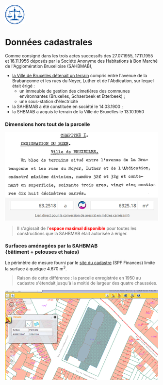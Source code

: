 <link rel="stylesheet" href="normal3.css" type="text/css" />

![](icon_justice.png)

# Données cadastrales

Comme consigné dans les trois actes successifs des 27.07.1955, 17.11.1955 et 16.11.1956 déposés par la Société Anonyme des Habitations à Bon Marché de l'Agglomération Bruxelloise (SAHBMAB),

* [la Ville de Bruxelles détenait un terrain](bruciel.md) compris entre l'avenue de la Brabançonne et les rues du Noyer, Luther et de l'Abdication, sur lequel était érigé :
    *  un immeuble de gestion des cimetières des communes environnantes (Bruxelles, Schaerbeek et Etterbeek) ;
    * une sous-station d'électricité
* la SAHBMAB a été constituée en société le 14.03.1900 ;
* la SHBMAB a acquis le terrain de  la Ville de Bruxelles le 13.10.1950 

### Dimensions hors tout de la parcelle

![](cad_1.png)  
![](cad_2.png)

> Il s'agissait de l'<font color="red"><b>espace maximal disponible</b></font> pour toutes les constructions que la SAHBMAB était autorisée à ériger.

### Surfaces aménagées par la SAHBMAB<br>{bâtiment + pelouses et haies}

Le périmètre de mesure fourni par le [site du cadastre](http://www.cadastre.be/Belgique/Bruxelles_Capitale/Bruxelles) (SPF Finances) limite la surface à quelque 4.670 m<sup>3</sup>.

> Raison de cette différence : la parcelle enregistrée en 1950 au cadastre s'étendait jusqu'à la moitié de largeur des quatre chaussées.

![](cad_3.png)

